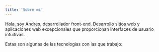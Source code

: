 ```yaml
---
title: 'Sobre mi'
---
```


Hola, soy Andres, desarrollador front-end. Desarrollo sitios web y aplicaciones web excepcionales que proporcionan interfaces de usuario intuitivas.

Estas son algunas de las tecnologias con las que trabajo: 